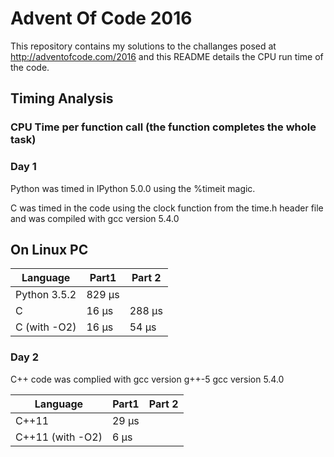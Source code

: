 # Advent Of Code 2016

This repository contains my solutions to the challanges posed at http://adventofcode.com/2016 and this README details the CPU run time of the code.

## Timing Analysis
### CPU Time per function call (the function completes the whole task)

### Day 1

Python was timed in IPython 5.0.0 using the %timeit magic.

C was timed in the code using the clock function from the time.h header file and was compiled with gcc version 5.4.0

On Linux PC
-----------

|Language      | Part1    | Part 2           | 
|--------------|----------|------------------|
| Python 3.5.2 | 829 μs   |                  |
|    C         | 16 μs    | 288 μs           |
| C (with -O2) | 16 μs    | 54 μs            |   

### Day 2

C++ code was complied with gcc version g++-5 gcc version 5.4.0


|Language          | Part1    | Part 2           | 
|------------------|----------|------------------|
|    C++11         | 29 μs    |                  |
| C++11 (with -O2) |  6 μs    |                  |

